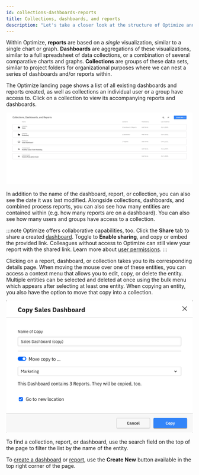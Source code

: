 ```yaml
---
id: collections-dashboards-reports
title: Collections, dashboards, and reports
description: "Let's take a closer look at the structure of Optimize and its permissions."
---
```


Within Optimize, **reports** are based on a _single_ visualization, similar to a single chart or graph. **Dashboards** are aggregations of these visualizations, similar to a full spreadsheet of data collections, or a combination of several comparative charts and graphs. **Collections** are groups of these data sets, similar to project folders for organizational purposes where we can nest a series of dashboards and/or reports within.

The Optimize landing page shows a list of all existing dashboards and reports created, as well as collections an individual user or a group have access to. Click on a collection to view its accompanying reports and dashboards.

![home page](./img/home.png)

In addition to the name of the dashboard, report, or collection, you can also see the date it was last modified. Alongside collections, dashboards, and combined process reports, you can also see how many entities are contained within (e.g. how many reports are on a dashboard). You can also see how many users and groups have access to a collection.

:::note
Optimize offers collaborative capabilities, too. Click the **Share** tab to share a created [dashboard](./creating-dashboards.md). Toggle to **Enable sharing**, and copy or embed the provided link. Colleagues without access to Optimize can still view your report with the shared link. Learn more about [user permissions](./user-permissions.md).
:::

Clicking on a report, dashboard, or collection takes you to its corresponding details page. When moving the mouse over one of these entities, you can access a context menu that allows you to edit, copy, or delete the entity. Multiple entities can be selected and deleted at once using the bulk menu which appears after selecting at least one entity. When copying an entity, you also have the option to move that copy into a collection.

![copy sales dashboard](./img/copy.png)

To find a collection, report, or dashboard, use the search field on the top of the page to filter the list by the name of the entity.

To [create a dashboard](./creating-dashboards.md) or [report](./creating-reports.md), use the **Create New** button available in the top right corner of the page.

